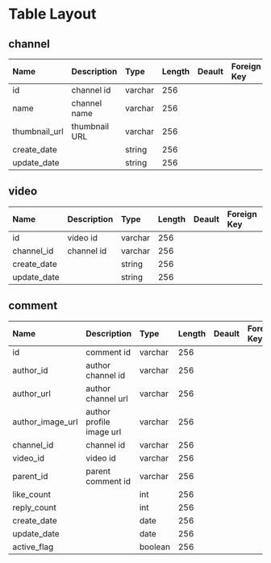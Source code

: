# Table Layout
## channel
|Name|Description|Type|Length|Deault|Foreign Key|
|:--|:--|:--|:--|:--|:--|
|id|channel id|varchar|256|||
|name|channel name|varchar|256|||
|thumbnail_url|thumbnail URL|varchar|256|||
|create_date||string|256|||
|update_date||string|256|||

## video
|Name|Description|Type|Length|Deault|Foreign Key|
|:--|:--|:--|:--|:--|:--|
|id|video id|varchar|256|||
|channel_id|channel id|varchar|256|||
|create_date||string|256|||
|update_date||string|256|||

## comment
|Name|Description|Type|Length|Deault|Foreign Key|
|:--|:--|:--|:--|:--|:--|
|id|comment id|varchar|256|||
|author_id|author channel id|varchar|256|||
|author_url|author channel url|varchar|256|||
|author_image_url|author profile image url|varchar|256|||
|channel_id|channel id|varchar|256|||
|video_id|video id|varchar|256|||
|parent_id|parent comment id|varchar|256|||
|like_count||int|256|||
|reply_count||int|256|||
|create_date||date|256|||
|update_date||date|256|||
|active_flag||boolean|256|||
